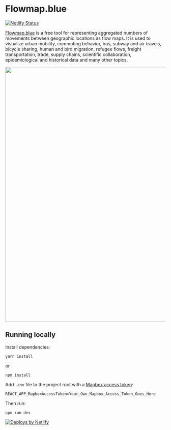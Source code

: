 # Flowmap.blue

  
[![Netlify Status](https://api.netlify.com/api/v1/badges/8b9d3eee-7aa8-4b1f-9e37-2f78307e91d7/deploy-status)](https://app.netlify.com/sites/flowmap-blue/deploys)




[Flowmap.blue](http://flowmap.blue/) is a free tool for representing aggregated numbers of movements between geographic locations as flow maps. It is used to visualize urban mobility, commuting behavior, bus, subway and air travels, bicycle sharing, human and bird migration, refugee flows, freight transportation, trade, supply chains, scientific collaboration, epidemiological and historical data and many other topics.


<a href=https://flowmap.blue/><img src=https://user-images.githubusercontent.com/351828/80291366-3767c300-874d-11ea-9a73-b1f76e0ed554.png width=800>
</a>



## Running locally

Install dependencies:

    yarn install
or     

    npm install
    

Add `.env` file to the project root with a [Mapbox access token](https://www.mapbox.com/help/define-access-token/):

    REACT_APP_MapboxAccessToken=Your_Own_Mapbox_Access_Token_Goes_Here

Then run:

    npm run dev


<a href="https://www.netlify.com">
    <img src="https://www.netlify.com/img/global/badges/netlify-dark.svg" alt="Deploys by Netlify" />
</a>
